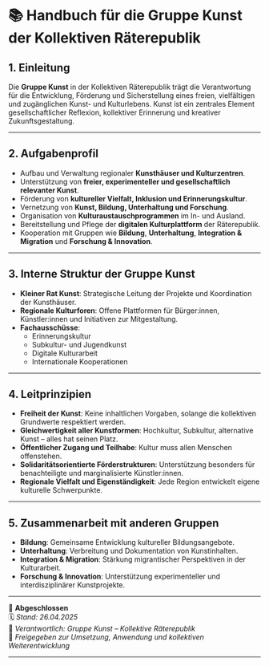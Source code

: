 # 📚 Handbuch für die Gruppe Kunst der Kollektiven Räterepublik

## 1. Einleitung

Die **Gruppe Kunst** in der Kollektiven Räterepublik trägt die Verantwortung für die Entwicklung, Förderung und Sicherstellung eines freien, vielfältigen und zugänglichen Kunst- und Kulturlebens. Kunst ist ein zentrales Element gesellschaftlicher Reflexion, kollektiver Erinnerung und kreativer Zukunftsgestaltung.

---

## 2. Aufgabenprofil

- Aufbau und Verwaltung regionaler **Kunsthäuser und Kulturzentren**.
- Unterstützung von **freier, experimenteller und gesellschaftlich relevanter Kunst**.
- Förderung von **kultureller Vielfalt, Inklusion und Erinnerungskultur**.
- Vernetzung von **Kunst, Bildung, Unterhaltung und Forschung**.
- Organisation von **Kulturaustauschprogrammen** im In- und Ausland.
- Bereitstellung und Pflege der **digitalen Kulturplattform** der Räterepublik.
- Kooperation mit Gruppen wie **Bildung**, **Unterhaltung**, **Integration & Migration** und **Forschung & Innovation**.

---

## 3. Interne Struktur der Gruppe Kunst

- **Kleiner Rat Kunst**: Strategische Leitung der Projekte und Koordination der Kunsthäuser.
- **Regionale Kulturforen**: Offene Plattformen für Bürger:innen, Künstler:innen und Initiativen zur Mitgestaltung.
- **Fachausschüsse**:
  - Erinnerungskultur
  - Subkultur- und Jugendkunst
  - Digitale Kulturarbeit
  - Internationale Kooperationen

---

## 4. Leitprinzipien

- **Freiheit der Kunst**: Keine inhaltlichen Vorgaben, solange die kollektiven Grundwerte respektiert werden.
- **Gleichwertigkeit aller Kunstformen**: Hochkultur, Subkultur, alternative Kunst – alles hat seinen Platz.
- **Öffentlicher Zugang und Teilhabe**: Kultur muss allen Menschen offenstehen.
- **Solidaritätsorientierte Förderstrukturen**: Unterstützung besonders für benachteiligte und marginalisierte Künstler:innen.
- **Regionale Vielfalt und Eigenständigkeit**: Jede Region entwickelt eigene kulturelle Schwerpunkte.

---

## 5. Zusammenarbeit mit anderen Gruppen

- **Bildung**: Gemeinsame Entwicklung kultureller Bildungsangebote.
- **Unterhaltung**: Verbreitung und Dokumentation von Kunstinhalten.
- **Integration & Migration**: Stärkung migrantischer Perspektiven in der Kulturarbeit.
- **Forschung & Innovation**: Unterstützung experimenteller und interdisziplinärer Kunstprojekte.

---

🔢 **Abgeschlossen**  
🗓️ *Stand: 26.04.2025*  
🏩 *Verantwortlich: Gruppe Kunst – Kollektive Räterepublik*  
🔐 *Freigegeben zur Umsetzung, Anwendung und kollektiven Weiterentwicklung*

---
<!--
Autor: Fabio Weidner
Version: 1.0
Sektion: Kunst
Veröffentlichung: April 2025
-->


